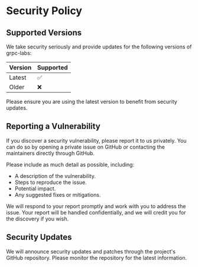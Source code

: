 # Security Policy

## Supported Versions

We take security seriously and provide updates for the following versions of grpc-labs:

| Version | Supported          |
|---------|--------------------|
| Latest  | :white_check_mark: |
| Older   | :x:                |

Please ensure you are using the latest version to benefit from security updates.

## Reporting a Vulnerability

If you discover a security vulnerability, please report it to us privately. You can do so by opening a private issue on GitHub or contacting the maintainers directly through GitHub.

Please include as much detail as possible, including:

- A description of the vulnerability.
- Steps to reproduce the issue.
- Potential impact.
- Any suggested fixes or mitigations.

We will respond to your report promptly and work with you to address the issue. Your report will be handled confidentially, and we will credit you for the discovery if you wish.

## Security Updates

We will announce security updates and patches through the project's GitHub repository. Please monitor the repository for the latest information.